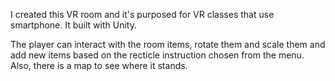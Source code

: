 I created this VR room and it's purposed for VR classes that use smartphone. It built with Unity.

The player can interact with the room items, rotate them and scale them and add new items based on the recticle instruction chosen from the menu. Also, there is a map to see where it stands. 



